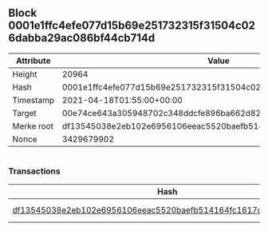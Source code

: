 ## Block 0001e1ffc4efe077d15b69e251732315f31504c026dabba29ac086bf44cb714d

Attribute | Value
--- | ---
Height | 20964
Hash | 0001e1ffc4efe077d15b69e251732315f31504c026dabba29ac086bf44cb714d
Timestamp | 2021-04-18T01:55:00+00:00
Target | 00e74ce643a305948702c348ddcfe896ba662d82c1a228faf4ad12250f07334e
Merke root | df13545038e2eb102e6956106eeac5520baefb514164fc1617da08bbffe643d0
Nonce | 3429679902

```

```

### Transactions

Hash | Amount
--- | ---
[df13545038e2eb102e6956106eeac5520baefb514164fc1617da08bbffe643d0](df13545038e2eb102e6956106eeac5520baefb514164fc1617da08bbffe643d0.md) | 10.00000000 SKEPTI 
